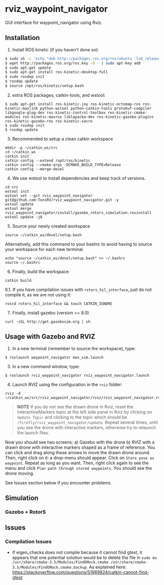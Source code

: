 # rviz_waypoint_navigator
GUI interface for waypoint_navigator using Rviz.

## Installation

1. Install ROS kinetic (if you haven't done so):

```bash
$ sudo sh -c 'echo "deb http://packages.ros.org/ros/ubuntu `lsb_release -sc` main" > /etc/apt/sources.list.d/ros-latest.list'
$ wget http://packages.ros.org/ros.key -O - | sudo apt-key add -
$ sudo apt-get update
$ sudo apt-get install ros-kinetic-desktop-full 
$ sudo rosdep init
$ rosdep update
$ source /opt/ros/kinetic/setup.bash
```

2. extra ROS packages, catkin-tools, and wstool:
```
$ sudo apt-get install ros-kinetic-joy ros-kinetic-octomap-ros ros-kinetic-mavlink python-wstool python-catkin-tools protobuf-compiler libgoogle-glog-dev ros-kinetic-control-toolbox ros-kinetic-cmake-modules ros-kinetic-mavros liblapacke-dev ros-kinetic-gazebo-plugins ros-kinetic-gazebo-ros ros-kinetic-xacro
$ sudo rosdep init
$ rosdep update
```

3. Recommended to setup a clean catkin workspace

```
mkdir -p ~/catkin_ws/src
cd ~/catkin_ws
catkin init
catkin config --extend /opt/ros/kinetic
catkin config --cmake-args -DCMAKE_BUILD_TYPE=Release
catkin config --merge-devel
```

4. We use wstool to install dependencies and keep track of versions.
```
cd src
wstool init
wstool set --git rviz_waypoint_navigator git@github.com:ToniRV/rviz_waypoint_navigator.git -y
wstool update
wstool merge rviz_waypoint_navigator/install/gazebo_rotors_simulation.rosinstall
wstool update -j8
```

5. Source your newly created workspace
```
source ~/catkin_ws/devel/setup.bash
```

Alternatively, add this command to your bashrc to avoid having to source your workspace for each new terminal.
```
echo "source ~/catkin_ws/devel/setup.bash" >> ~/.bashrc
source ~/.bashrc
```

6. Finally, build the workspace:
```
catkin build
```

6.1. If you have compilation issues with `rotors_hil_interface`, just do not compile it, as we are not using it:
```
roscd rotors_hil_interface && touch CATKIN_IGNORE
```

7. Finally, install gazebo (version >= 8.0)
```
curl -sSL http://get.gazebosim.org | sh
```

## Usage with Gazebo and RVIZ

1. In a new terminal (remember to source the workspace), type:

 ```
 $ roslaunch waypoint_navigator mav_sim.launch
 ```
 
3. In a new command window, type:

 ```
 $ roslaunch rviz_waypoint_navigator rviz_waypoint_navigator.launch
 ```

4. Launch RVIZ using the configuration in the ``rviz`` folder:
```
rviz -d ~/catkin_ws/src/rviz_waypoint_navigator/rviz/rviz_waypoint_navigator.rviz
```

> **NOTE** If you do not see the drawn drone in Rviz, reset the InteractiveMarkers topic at the left side panel in Rviz by clicking on ``Update Topic`` and clicking to the topic which should be ``/firefly/rviz_waypoint_navigator/update``.
Repeat several times, until you see the drone with interactive markers, otherwise try to relaunch the launch files.

Now you should see two screens:
a) Gazebo with the drone
b) RVIZ with a drawn drone with interactive markers shaped as a frame of reference.
You can click and drag along these arrows to move the drawn drone around.
Then, right click on it: a drop-menu should appear.
Click on ``Store pose as waypoint``.
Repeat as long as you want.
Then, right click again to see the menu and click ``Plan path through stored waypoints``.
You should see the drone moving.

See Issues section below if you encounter problems.

## Simulation
  ### Gazebo + RotorS

## Issues
### Compilation Issues
- If eigen_checks does not compile because it cannot find gtest, it appears that one potential solution would be to delete the file in ``sudo mv /usr/share/cmake-3.5/Modules/FindGMock.cmake /usr/share/cmake-3.5/Modules/FindGMock.cmake.backup``.
As explained here: https://stackoverflow.com/questions/51969824/catkin-cannot-find-gtest
